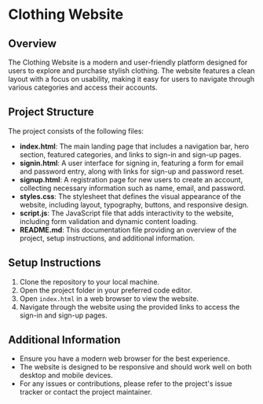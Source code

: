 # Clothing Website

## Overview
The Clothing Website is a modern and user-friendly platform designed for users to explore and purchase stylish clothing. The website features a clean layout with a focus on usability, making it easy for users to navigate through various categories and access their accounts.

## Project Structure
The project consists of the following files:

- **index.html**: The main landing page that includes a navigation bar, hero section, featured categories, and links to sign-in and sign-up pages.
- **signin.html**: A user interface for signing in, featuring a form for email and password entry, along with links for sign-up and password reset.
- **signup.html**: A registration page for new users to create an account, collecting necessary information such as name, email, and password.
- **styles.css**: The stylesheet that defines the visual appearance of the website, including layout, typography, buttons, and responsive design.
- **script.js**: The JavaScript file that adds interactivity to the website, including form validation and dynamic content loading.
- **README.md**: This documentation file providing an overview of the project, setup instructions, and additional information.

## Setup Instructions
1. Clone the repository to your local machine.
2. Open the project folder in your preferred code editor.
3. Open `index.html` in a web browser to view the website.
4. Navigate through the website using the provided links to access the sign-in and sign-up pages.

## Additional Information
- Ensure you have a modern web browser for the best experience.
- The website is designed to be responsive and should work well on both desktop and mobile devices.
- For any issues or contributions, please refer to the project's issue tracker or contact the project maintainer.